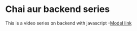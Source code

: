 # Chai aur backend series

This is a video series on backend with javascript -[Model link](https://app.eraser.io)
